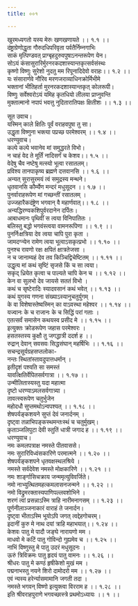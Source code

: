 ```yaml
---
title: ००१

---
```

खुरमध्यगतो यस्य मेरुः खणखणायते ।। १.१ ।।  
दंष्ट्राग्रेणोद्धृता गौरुदधिपरिवृता पर्वतैर्निम्नगाभिः  
साकं मृत्पिण्डवत् प्राग्बृहदुरुवपुषाऽनन्तरूपेण येन।  
सोऽयं कंसासुरारिर्मुरनरकदशास्यान्तकृत्सर्वसंस्थः  
कृष्णो विष्णुः सुरेशो नुदतु मम रिपूनादिदेवो वराहः।। १.२ ।।  
यः संसारार्णवे नौरिव मरणजराव्याधिनक्रोर्मिभीमे  
भक्तानां भीतिहर्ता मुरनरकदशास्यान्तकृत् कोलरूपी।  
विष्णुः सर्वेश्वरोऽयं यमिह कृतधियो लीलया प्राप्नुवन्ति  
मुक्तात्मानो नपापं भवत्तु नुदितारातिपक्षः क्षितीशः ।। १.३ ।।  
  
सूत उवाच।  
यस्मिन् काले क्षितिः पूर्वं वराहवपुषा तु सा।  
उद्धृता विष्णुना भक्त्या पप्रच्छ परमेश्वरम् ।। १.४ ।।  
धरण्युवाच।  
कल्पे कल्पे भवानेव मां समुद्धरते विभो।  
न चाहं वेद ते मूर्तिं नादिसर्गं च केशव।। १.५ ।।  
वेदेषु चैव नष्टेषु मत्स्यो भूत्वा रसातलम्।  
प्रविश्य तानपाकृष्य ब्रह्मणे दत्तवानसि ।। १.६ ।।  
अन्यत् सुरासुरमयं त्वं समुद्रस्य मन्थने।  
धृतवानसि कौर्म्येण मन्दरं मधुसूदन ।। १.७ ।।  
पुनर्वाराहरूपेण मां गच्छन्तीं रसातलम् ।  
उज्जहारैकदंष्ट्रेण भगवान् वै महार्णवात्।। १.८ ।।  
अन्यद्धिरण्यकशिपुर्वरदानेन दर्पितः।  
आबाधमानः पृथिवीं स त्वया विनिपातितः ।  
बलिस्तु बद्धो भगवंस्त्वया वामनरूपिणा ।। १.९ ।।  
पुनर्निःक्षत्रिया देव त्वया चापि पुरा कृता ।  
जामदग्न्येन रामेण त्वया भूत्वाऽसकृत्प्रभो ।। १.१० ।।  
पुनश्च रावणो रक्षः क्षपितं क्षात्रतेजसा ।  
न च जानाम्यहं देव तव किञ्चिद्विचेष्टितम् ।। १.११ ।।  
उद्धृत्य मां कथं सृष्टिं सृजसे किं च सा त्वया।  
सकृद् ध्रियेत कृत्वा च पाल्यते चापि केन च ।। १.१२ ।।  
केन वा सुलभो देव जायसे सततं विभो ।  
कथं च सृष्टेरादिः स्यादवसानं कथं भवेत् ।। १.१३ ।।  
कथं युगस्य गणना संख्याऽस्यानुचतुर्युगम् ।  
के वा विशेषास्तेष्वस्मिन् का वाऽवस्था महेश्वर ।। १.१४ ।।  
यज्वानः के च राजानः के च सिद्धिं परां गताः ।  
एतत्सर्वं समासेन कथयस्व प्रसीद मे ।। १.१५ ।।  
इत्युक्तः क्रोडरूपेण जहास परमेश्वरः ।  
हसतस्तस्य कुक्षौ तु जगद्धात्री ददर्श ह ।।  
रुद्रान् देवान् सवसवः सिद्धसंघान् महर्षिभिः ।। १.१६ ।।  
सचन्द्रसूर्यग्रहसप्तलोका-  
नन्तः स्थितांस्तावदुपात्तधर्मान् ।  
इतीदृशं पश्यति सा समस्तं  
यावत्क्षितिर्वेपितसर्वगात्रा ।। १.१७ ।।  
उन्मीलितास्यस्तु यदा महात्मा  
दृष्टो धरण्याऽमलसर्वगात्र्या ।  
तावत्स्वरूपेण चतुर्भुजेन  
महोदधौ सुप्तमथोऽन्वपश्यत् ।। १.१८ ।।  
शेषपर्यङ्कशयने सुप्तं देवं जनार्दनम् ।  
दृष्ट्वा तन्नाभिपङ्कस्थमन्तःस्थं च चतुर्मुखम्।  
कृताञ्जलिपुटा देवी स्तुतिं धात्री जगाद ह ।। १.१९ ।।  
धरण्युवाच।  
नमः कमलपत्राक्ष नमस्ते पीतवाससे।  
नमः सुरारिविध्वंसकारिणे परमात्मने ।। १.२० ।।  
शेषपर्यङ्कशपने धृतवक्षस्थलश्रिये ।  
नमस्ते सर्वदेवेश नमस्ते मोक्षकारिणे ।। १.२१ ।।  
नमः शार्ङ्गासिचक्राय जन्ममृत्युविवर्जिते।  
नमो नाभ्युत्थितमहत्कमलासनजन्मने ।। १.२२ ।।  
नमो विद्रुमरक्तास्यपाणिपल्लवशोभिने ।  
शरणं त्वां प्रसन्नाऽस्मि त्राहि नारीमनागसम् ।। १.२३ ।।  
पूर्णनीलाञ्जनाकारं वाराहं ते जनार्दन।  
दृष्ट्वा भीताऽस्मि भूयोऽपि जगत् त्वद्देहगोचरम्।  
इदानीं कुरु मे नाथ दयां त्राहि महाभयात्।। १.२४ ।।  
केशवः पातु मे पादौ जङ्घे नारायणो मम ।  
माधवो मे कटिं पातु गोविन्दो गुह्यमेव च ।। १.२५ ।।  
नाभिं विष्णुस्तु मे पातु उदरं मधुसूदनः ।  
ऊरुं त्रिविक्रमः पातु हृदयं पातु वामनः ।। १.२६ ।।  
श्रीधरः पातु मे कण्ठं हृषीकेशो मुखं मम ।  
पद्मनाभस्तु नयने शिरो दामोदरो मम ।। १.२७ ।।  
एवं न्यस्य हरेर्न्यासमामानि जगती तदा ।  
नमस्ते भगवन् विष्णो इत्युक्त्वा विरराम ह ।। १.२८ ।।  
इति श्रीवराहपुराणे भगवच्छास्त्रे प्रथमोऽध्यायः ।। १ ।।